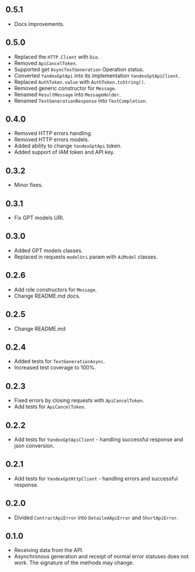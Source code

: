 ## 0.5.1

- Docs improvements.

## 0.5.0

- Replaced the `HTTP.Client` with `Dio`.
- Removed `ApiCancelToken`.
- Supported get `AsyncTextGeneration` Operation status.
- Converted `YandexGptApi` into its implementation `YandexGptApiClient`.
- Replaced `AuthToken.value` with `AuthToken.toString()`. 
- Removed generic constructor for `Message`.
- Renamed `ResultMessage` into `MessageHolder`.
- Renamed `TextGenerationResponse` into `TextCompletion`.

## 0.4.0

- Removed HTTP errors handling.
- Removed HTTP errors models.
- Added ability to change `YandexGptApi` token.
- Added support of IAM token and API key.

## 0.3.2

- Minor fixes.

## 0.3.1

- Fix GPT models URI.

## 0.3.0

- Added GPT models classes.
- Replaced in requests `modelUri` param with `AiModel` classes.

## 0.2.6

- Add role constructors for `Message`.
- Change README.md docs.

## 0.2.5

- Change README.md

## 0.2.4

- Added tests for `TextGenerationAsync`.
- Increased test coverage to 100%.

## 0.2.3

- Fixed errors by closing requests with `ApiCancelToken`.
- Add tests for `ApiCancelToken`.

## 0.2.2

- Add tests for `YandexGptApiClient` - handling successful response and json conversion.

## 0.2.1

- Add tests for `YandexGptHttpClient` - handling errors and successful response.

## 0.2.0

- Divided `ContractApiError` into `DetailedApiError` and `ShortApiError`.

## 0.1.0

- Receiving data from the API.
- Asynchronous generation and receipt of normal error statuses does not work. The signature of the
  methods may change.
